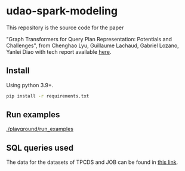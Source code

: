 # udao-spark-modeling

This repository is the source code for the paper

"Graph Transformers for Query Plan Representation: Potentials and Challenges", from Chenghao Lyu, Guillaume Lachaud, Gabriel Lozano, Yanlei Diao with tech report available [here][1].

## Install

Using python 3.9+.

```bash
pip install -r requirements.txt
```

## Run examples

[./playground/run_examples][2]

## SQL queries used
The data for the datasets of TPCDS and JOB can be found in [this link](https://www.dropbox.com/scl/fi/8dywzrc7rz77tvveh47yv/queries_ch7.tar.gz?rlkey=8ga5icgu8gksc0opfrdm8nrak&st=qa2tngof&dl=0).


[1]: https://chenghao.pages.dev/papers/vldb25-lyu-tr.pdf
[2]: ./playground/run_examples
